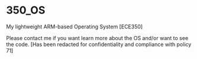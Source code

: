 # 350_OS

My lightweight ARM-based Operating System [ECE350]

Please contact me if you want learn more about the OS and/or want to see the code.
[Has been redacted for confidentiality and compliance with policy 71]
